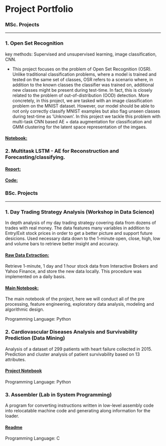 # Project Portfolio
### MSc. Projects
---
### 1. Open Set Recognition 


key methods: Supervised and unsupervised learning, image classification, CNN.
- This project focuses on the problem of Open Set Recognition (OSR). Unlike traditional classification problems, where a model is trained and tested on the same set of classes, OSR refers to a scenario where, in addition to the known classes the classifier was trained on, additional new classes might be present during test-time. In fact, this is closely related to the problem of out-of-distribution (OOD) detection.
More concretely, in this project, we are tasked with an image classification problem on the MNIST dataset. However, our model should be able to not only correctly classify MNIST examples but also flag unseen classes during test-time as ’Unknown’. In this project we tackle this problem with multi-task CNN based AE + data augmentation for classification and GMM clustering for the latent space representation of the imgaes.

#### [Notebook:](https://github.com/zoxfog/OSR/blob/main/GMDL,_Project,.ipynb)


### 2. Multitask LSTM - AE for Reconstruction and Forecasting/classifying. 

#### [Report:]([https://github.com/zoxfog/OSR/blob/main/GMDL,_Project,.ipynb](https://github.com/zoxfog/MSc-projects/blob/main/hw2-DL/HW%202%20-%20report.pdf))
#### [Code:](https://github.com/zoxfog/MSc-projects/tree/main/hw2-DL)

### BSc. Projects
---
### 1. Day Trading Strategy Analysis (Workshop in Data Science) 
In depth analysis of my day trading strategy covering data from dozens of trades with real money. The data features many variables in addition to Entry/Exit stock prices in order to get a better picture and support future desicions. Used necessary data down to the 1-minute open, close, high, low and volume bars to retrieve better insight and accuracy.


#### [Raw Data Extraction:](https://nbviewer.jupyter.org/github/zoxfog/Day-Trading-Analysis-2/blob/main/Raw_Data_Extraction.ipynb) 
Retrieve 1-minute, 1 day and 1 hour stock data from Interactive Brokers and Yahoo Finance, and store the new data locally. This procedure was implemented on a daily basis. 
#### [Main Notebook:](https://nbviewer.org/github/zoxfog/Day-Trading-Analysis-2/blob/e36a20c2cb53c4e91430cc714308178c423f64e6/main.ipynb)
The main notebook of the project, here we will conduct all of the pre processing, feature engineering, exploratory data analysis, modeling and algorithmic design.


Programming Language: Python


### 2. Cardiovascular Diseases Analysis and Survivability Prediction (Data Mining) 

Analysis of a dataset of 299 patients with heart failure collected in 2015. Prediction and cluster analysis of patient survivability based on 13 attributes.

#### [Project Notebook](https://nbviewer.jupyter.org/github/zoxfog/Cardiovascular-Diseases/blob/main/Cardiovascular%20Diseases.ipynb)


Programming Language: Python


### 3.  Assembler (Lab in System Programming)


A program for converting instructions written in low-level assembly code into relocatable machine code and generating along information for the loader.

#### [Readme](https://github.com/zoxfog/Assembler-Project)

Programming Language: C

